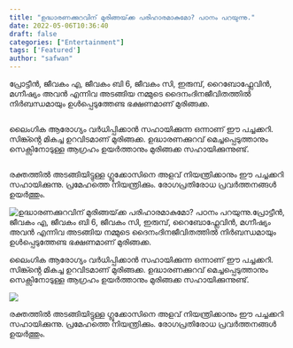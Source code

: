 ```yaml
---
title: "ഉദ്ധാരണക്കുറവിന് മുരിങ്ങയ്‌ക്ക പരിഹാരമാകുമോ? പഠനം പറയുന്നു."
date: 2022-05-06T10:36:40
draft: false
categories: ["Entertainment"]
tags: ['Featured']
author: "safwan"
---
```


<!-- wp:paragraph -->
<p>പ്രോട്ടീൻ, ജീവകം എ, ജീവകം ബി 6, ജീവകം സി, ഇരുമ്പ്, റൈബോഫ്ലേവിൻ, മഗ്നീഷ്യം അവൻ എന്നിവ അടങ്ങിയ നമ്മുടെ ദൈനംദിനജീവിതത്തിൽ നിർബന്ധമായും ഉൾപ്പെടുത്തേണ്ട ഭക്ഷണമാണ് മുരിങ്ങക്ക.</p>
<!-- /wp:paragraph -->

<!-- wp:image {"id":333100,"sizeSlug":"large"} -->
<figure class="wp-block-image size-large"><img src="https://cdn.boolokam.com/articles/2022/05/images-18-2.jpeg" alt="" class="wp-image-333100"/></figure>
<!-- /wp:image -->

<!-- wp:paragraph -->
<p>ലൈംഗിക ആരോഗ്യം വർധിപ്പിക്കാൻ സഹായിക്കുന്ന ഒന്നാണ് ഈ പച്ചക്കറി. സിങ്ക്ൻ്റെ മികച്ച ഉറവിടമാണ് മുരിങ്ങക്ക. ഉദ്ധാരണക്കുറവ് മെച്ചപ്പെടുത്താനും സെക്സിനോടുള്ള ആഗ്രഹം ഉയർത്താനും മുരിങ്ങക്ക സഹായിക്കുന്നുണ്ട്.</p>
<!-- /wp:paragraph -->

<!-- wp:image {"id":333101,"sizeSlug":"large","linkDestination":"none"} -->
<figure class="wp-block-image size-large"><img src="https://cdn.boolokam.com/articles/2022/05/images-17-2.jpeg" alt="" class="wp-image-333101"/></figure>
<!-- /wp:image -->

<!-- wp:paragraph -->
<p>രക്തത്തിൽ അടങ്ങിയിട്ടുള്ള ഗ്ലൂക്കോസിനെ അളവ് നിയന്ത്രിക്കാനും ഈ പച്ചക്കറി സഹായിക്കുന്നു. പ്രമേഹത്തെ നിയന്ത്രിക്കും. രോഗപ്രതിരോധ പ്രവർത്തനങ്ങൾ ഉയർത്തും.</p>
<!-- /wp:paragraph -->


![ഉദ്ധാരണക്കുറവിന് മുരിങ്ങയ്‌ക്ക പരിഹാരമാകുമോ? പഠനം പറയുന്നു.](https://cdn.boolokam.com/articles/2022/05/images-18-2.jpeg)പ്രോട്ടീൻ, ജീവകം എ, ജീവകം ബി 6, ജീവകം സി, ഇരുമ്പ്, റൈബോഫ്ലേവിൻ, മഗ്നീഷ്യം അവൻ എന്നിവ അടങ്ങിയ നമ്മുടെ ദൈനംദിനജീവിതത്തിൽ നിർബന്ധമായും ഉൾപ്പെടുത്തേണ്ട ഭക്ഷണമാണ് മുരിങ്ങക്ക.

ലൈംഗിക ആരോഗ്യം വർധിപ്പിക്കാൻ സഹായിക്കുന്ന ഒന്നാണ് ഈ പച്ചക്കറി. സിങ്ക്ൻ്റെ മികച്ച ഉറവിടമാണ് മുരിങ്ങക്ക. ഉദ്ധാരണക്കുറവ് മെച്ചപ്പെടുത്താനും സെക്സിനോടുള്ള ആഗ്രഹം ഉയർത്താനും മുരിങ്ങക്ക സഹായിക്കുന്നുണ്ട്.

![](https://cdn.boolokam.com/articles/2022/05/images-17-2.jpeg)

രക്തത്തിൽ അടങ്ങിയിട്ടുള്ള ഗ്ലൂക്കോസിനെ അളവ് നിയന്ത്രിക്കാനും ഈ പച്ചക്കറി സഹായിക്കുന്നു. പ്രമേഹത്തെ നിയന്ത്രിക്കും. രോഗപ്രതിരോധ പ്രവർത്തനങ്ങൾ ഉയർത്തും.
